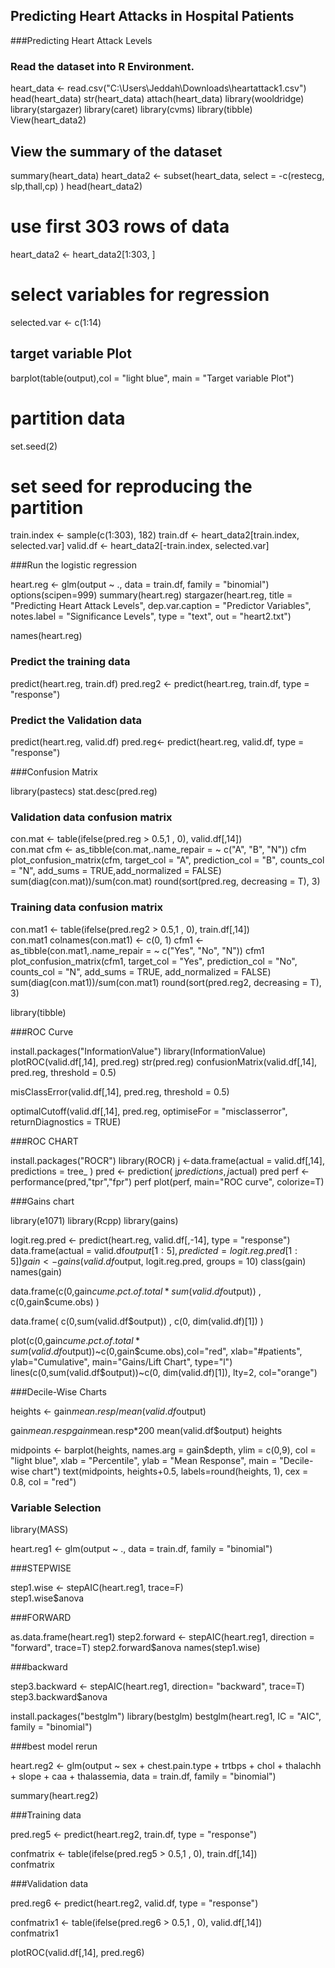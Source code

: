## Predicting Heart Attacks in Hospital Patients
###Predicting Heart Attack Levels 

### Read the dataset into R Environment.

heart_data <- read.csv("C:\\Users\\Jeddah\\Downloads\\heartattack1.csv")
head(heart_data)
str(heart_data)
attach(heart_data)
library(wooldridge)
library(stargazer)
library(caret)
library(cvms)
library(tibble) 
View(heart_data2)

## View the summary of the dataset
summary(heart_data)
heart_data2 <- subset(heart_data, select = -c(restecg, slp,thall,cp) )
head(heart_data2)

# use first 303 rows of data
heart_data2 <- heart_data2[1:303, ]
# select variables for regression 
selected.var <- c(1:14)

## target variable Plot

barplot(table(output),col = "light blue", main = "Target variable Plot")


# partition data
set.seed(2) 

# set seed for reproducing the partition

train.index <- sample(c(1:303), 182) 
train.df <- heart_data2[train.index, selected.var]
valid.df <- heart_data2[-train.index, selected.var]


###Run the logistic regression

heart.reg <- glm(output ~ ., data = train.df, family = "binomial") 
options(scipen=999)
summary(heart.reg)
stargazer(heart.reg, 
          title = "Predicting Heart Attack Levels",
          dep.var.caption = "Predictor Variables",
          notes.label = "Significance Levels", 
          type = "text", out = "heart2.txt")



names(heart.reg)

### Predict the training data 
predict(heart.reg, train.df)
pred.reg2 <- predict(heart.reg, train.df, type = "response")


### Predict the Validation data

predict(heart.reg, valid.df)
pred.reg<- predict(heart.reg, valid.df, type = "response")


###Confusion Matrix

library(pastecs)
stat.desc(pred.reg)

### Validation data confusion matrix

con.mat <- table(ifelse(pred.reg > 0.5,1 , 0), valid.df[,14])    
con.mat
cfm <- as_tibble(con.mat,.name_repair = ~ c("A", "B", "N"))
cfm
plot_confusion_matrix(cfm, 
                      target_col = "A", 
                      prediction_col = "B",
                      counts_col = "N", add_sums = TRUE,add_normalized = FALSE)
sum(diag(con.mat))/sum(con.mat)
round(sort(pred.reg, decreasing = T), 3)

### Training data confusion matrix

con.mat1 <- table(ifelse(pred.reg2 > 0.5,1 , 0), train.df[,14])    
con.mat1
colnames(con.mat1) <- c(0, 1)
cfm1 <- as_tibble(con.mat1,.name_repair = ~ c("Yes", "No", "N"))
cfm1
plot_confusion_matrix(cfm1, 
                      target_col = "Yes", 
                      prediction_col = "No",
                      counts_col = "N",  add_sums = TRUE, add_normalized = FALSE)
sum(diag(con.mat1))/sum(con.mat1)
round(sort(pred.reg2, decreasing = T), 3)



library(tibble)  

###ROC Curve

install.packages("InformationValue")
library(InformationValue)
plotROC(valid.df[,14], pred.reg)
str(pred.reg)
confusionMatrix(valid.df[,14], pred.reg, threshold = 0.5)

misClassError(valid.df[,14], pred.reg, threshold = 0.5)


optimalCutoff(valid.df[,14], pred.reg, optimiseFor = "misclasserror",
              returnDiagnostics = TRUE)


###ROC CHART

install.packages("ROCR")
library(ROCR)
j <-data.frame(actual = valid.df[,14], predictions = tree_ )
pred <- prediction( j$predictions, j$actual)
pred
perf <- performance(pred,"tpr","fpr")
perf
plot(perf, main="ROC curve", colorize=T)

###Gains chart

library(e1071)
library(Rcpp)
library(gains)

logit.reg.pred <- predict(heart.reg, valid.df[,-14], type = "response")
data.frame(actual = valid.df$output[1:5], predicted = logit.reg.pred[1:5])
gain <- gains(valid.df$output, logit.reg.pred, groups = 10)
class(gain)
names(gain)

data.frame(c(0,gain$cume.pct.of.total*sum(valid.df$output)) ,
           c(0,gain$cume.obs) )

data.frame( c(0,sum(valid.df$output)) , c(0, dim(valid.df)[1]) )


plot(c(0,gain$cume.pct.of.total*sum(valid.df$output))~c(0,gain$cume.obs),col="red", 
     xlab="#patients", ylab="Cumulative", main="Gains/Lift Chart", type="l")
lines(c(0,sum(valid.df$output))~c(0, dim(valid.df)[1]), lty=2, col="orange")



###Decile-Wise Charts

heights <- gain$mean.resp/mean(valid.df$output)

gain$mean.resp
gain$mean.resp*200
mean(valid.df$output)
heights

midpoints <- barplot(heights, names.arg = gain$depth, ylim = c(0,9), col = "light blue",
                     xlab = "Percentile", ylab = "Mean Response", main = "Decile-wise chart")
text(midpoints, heights+0.5, labels=round(heights, 1), cex = 0.8, col = "red")


### Variable Selection

library(MASS)

heart.reg1 <- glm(output ~ ., data = train.df, family = "binomial") 

###STEPWISE

step1.wise <- stepAIC(heart.reg1,  trace=F)  
step1.wise$anova

###FORWARD

as.data.frame(heart.reg1)
step2.forward <- stepAIC(heart.reg1, direction = "forward", trace=T) 
step2.forward$anova
names(step1.wise)

###backward

step3.backward <- stepAIC(heart.reg1, direction= "backward", trace=T) 
step3.backward$anova


install.packages("bestglm")
library(bestglm)
bestglm(heart.reg1, IC = "AIC", family = "binomial")

###best model rerun

heart.reg2 <- glm(output ~ sex + chest.pain.type + trtbps + chol + thalachh + slope + 
                    caa + thalassemia, data = train.df, family = "binomial")

summary(heart.reg2)

###Training data 

pred.reg5 <- predict(heart.reg2, train.df, type = "response")

confmatrix <- table(ifelse(pred.reg5 > 0.5,1 , 0), train.df[,14])    
confmatrix

###Validation data 

pred.reg6 <- predict(heart.reg2, valid.df, type = "response")

confmatrix1 <- table(ifelse(pred.reg6 > 0.5,1 , 0), valid.df[,14])    
confmatrix1

plotROC(valid.df[,14], pred.reg6)
